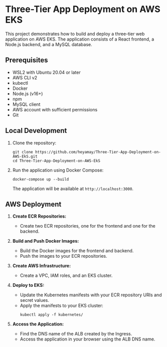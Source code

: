 # Three-Tier App Deployment on AWS EKS

This project demonstrates how to build and deploy a three-tier web application on AWS EKS. The application consists of a React frontend, a Node.js backend, and a MySQL database.

## Prerequisites

- WSL2 with Ubuntu 20.04 or later
- AWS CLI v2
- kubectl
- Docker
- Node.js (v16+)
- npm
- MySQL client
- AWS account with sufficient permissions
- Git

## Local Development

1. Clone the repository:
   ```
   git clone https://github.com/heyamay/Three-Tier-App-Deployment-on-AWS-EkS.git
   cd Three-Tier-App-Deployment-on-AWS-EkS
   ```

2. Run the application using Docker Compose:
   ```
   docker-compose up --build
   ```

   The application will be available at `http://localhost:3000`.

## AWS Deployment

1. **Create ECR Repositories:**
   - Create two ECR repositories, one for the frontend and one for the backend.

2. **Build and Push Docker Images:**
   - Build the Docker images for the frontend and backend.
   - Push the images to your ECR repositories.

3. **Create AWS Infrastructure:**
   - Create a VPC, IAM roles, and an EKS cluster.

4. **Deploy to EKS:**
   - Update the Kubernetes manifests with your ECR repository URIs and secret values.
   - Apply the manifests to your EKS cluster:
     ```
     kubectl apply -f kubernetes/
     ```

5. **Access the Application:**
   - Find the DNS name of the ALB created by the Ingress.
   - Access the application in your browser using the ALB DNS name.
